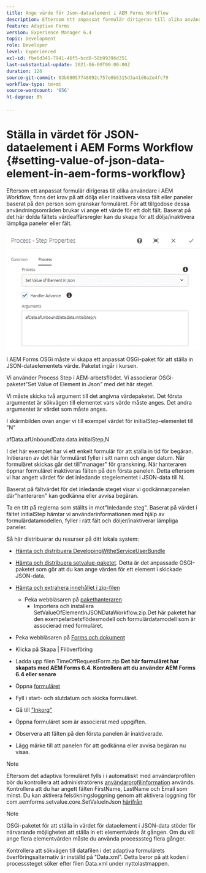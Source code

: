 ```yaml
---
title: Ange värde för Json-dataelement i AEM Forms Workflow
description: Eftersom ett anpassat formulär dirigeras till olika användare i AEM Workflow, finns det krav på att dölja eller inaktivera vissa fält eller paneler baserat på den person som granskar formuläret. För att tillgodose dessa användningsområden brukar vi ange ett värde för ett dolt fält. Baserat på det här dolda fältets värdeaffärsregler kan du skapa för att dölja/inaktivera lämpliga paneler eller fält.
feature: Adaptive Forms
version: Experience Manager 6.4
topic: Development
role: Developer
level: Experienced
exl-id: fbe6d341-7941-46f5-bcd8-58b99396d351
last-substantial-update: 2021-06-09T00:00:00Z
duration: 126
source-git-commit: 03b68057748892c757e0b5315d3a41d0a2e4fc79
workflow-type: tm+mt
source-wordcount: '656'
ht-degree: 0%

---
```


# Ställa in värdet för JSON-dataelement i AEM Forms Workflow {#setting-value-of-json-data-element-in-aem-forms-workflow}

Eftersom ett anpassat formulär dirigeras till olika användare i AEM Workflow, finns det krav på att dölja eller inaktivera vissa fält eller paneler baserat på den person som granskar formuläret. För att tillgodose dessa användningsområden brukar vi ange ett värde för ett dolt fält. Baserat på det här dolda fältets värdeaffärsregler kan du skapa för att dölja/inaktivera lämpliga paneler eller fält.

![Anger ett elementvärde i JSON-data](assets/capture-3.gif)

I AEM Forms OSGi måste vi skapa ett anpassat OSGi-paket för att ställa in JSON-dataelementets värde. Paketet ingår i kursen.

Vi använder Process Step i AEM-arbetsflödet. Vi associerar OSGi-paketet&quot;Set Value of Element in Json&quot; med det här steget.

Vi måste skicka två argument till det angivna värdepaketet. Det första argumentet är sökvägen till elementet vars värde måste anges. Det andra argumentet är värdet som måste anges.

I skärmbilden ovan anger vi till exempel värdet för initialStep-elementet till &quot;N&quot;

afData.afUnboundData.data.initialStep,N

I det här exemplet har vi ett enkelt formulär för att ställa in tid för begäran. Initieraren av det här formuläret fyller i sitt namn och anger datum. När formuläret skickas går det till&quot;manager&quot; för granskning. När hanteraren öppnar formuläret inaktiveras fälten på den första panelen. Detta eftersom vi har angett värdet för det inledande stegelementet i JSON-data till N.

Baserat på fältvärdet för det inledande steget visar vi godkännarpanelen där&quot;hanteraren&quot; kan godkänna eller avvisa begäran.

Ta en titt på reglerna som ställts in mot&quot;Inledande steg&quot;. Baserat på värdet i fältet initialStep hämtar vi användarinformationen med hjälp av formulärdatamodellen, fyller i rätt fält och döljer/inaktiverar lämpliga paneler.

Så här distribuerar du resurser på ditt lokala system:

* [Hämta och distribuera DevelopingWitheServiceUserBundle](/help/forms/assets/common-osgi-bundles/DevelopingWithServiceUser.jar)

* [Hämta och distribuera setvalue-paketet](/help/forms/assets/common-osgi-bundles/SetValueApp.core-1.0-SNAPSHOT.jar). Detta är det anpassade OSGI-paketet som gör att du kan ange värden för ett element i skickade JSON-data.

* [Hämta och extrahera innehållet i zip-filen](assets/set-value-jsondata.zip)
   * Peka webbläsaren på [pakethanteraren](http://localhost:4502/crx/packmgr/index.jsp)
      * Importera och installera SetValueOfElementInJSONDataWorkflow.zip.Det här paketet har den exempelarbetsflödesmodell och formulärdatamodell som är associerad med formuläret.

* Peka webbläsaren på [Forms och dokument](http://localhost:4502/aem/forms.html/content/dam/formsanddocuments)
* Klicka på Skapa | Filöverföring
* Ladda upp filen TimeOffRequestForm.zip
  **Det här formuläret har skapats med AEM Forms 6.4. Kontrollera att du använder AEM Forms 6.4 eller senare**
* Öppna [formuläret](http://localhost:4502/content/dam/formsanddocuments/timeoffrequest/jcr:content?wcmmode=disabled)
* Fyll i start- och slutdatum och skicka formuläret.
* Gå till [&quot;Inkorg&quot;](http://localhost:4502/aem/inbox)
* Öppna formuläret som är associerat med uppgiften.
* Observera att fälten på den första panelen är inaktiverade.
* Lägg märke till att panelen för att godkänna eller avvisa begäran nu visas.

>[!NOTE]
>
>Eftersom det adaptiva formuläret fylls i i automatiskt med användarprofilen bör du kontrollera att administratörens [användarprofilinformation](http://localhost:4502/security/users.html) används. Kontrollera att du har angett fälten FirstName, LastName och Email som minst.
>Du kan aktivera felsökningsloggning genom att aktivera loggning för com.aemforms.setvalue.core.SetValueInJson [härifrån](http://localhost:4502/system/console/slinglog)

>[!NOTE]
>
>OSGi-paketet för att ställa in värdet för dataelement i JSON-data stöder för närvarande möjligheten att ställa in ett elementvärde åt gången. Om du vill ange flera elementvärden måste du använda processsteg flera gånger.
>
>Kontrollera att sökvägen till datafilen i det adaptiva formulärets överföringsalternativ är inställd på &quot;Data.xml&quot;. Detta beror på att koden i processsteget söker efter filen Data.xml under nyttolastmappen.
